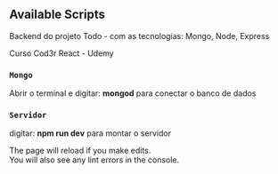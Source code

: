 

## Available Scripts

Backend do projeto Todo - com as tecnologias: Mongo, Node, Express

Curso Cod3r React - Udemy

### `Mongo`

Abrir o terminal e digitar: <strong>mongod</strong> para conectar o banco de dados

### `Servidor`

digitar: <strong>npm run dev</strong> para montar o servidor

The page will reload if you make edits.<br>
You will also see any lint errors in the console.

